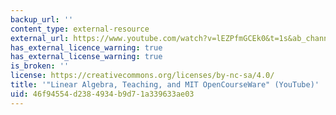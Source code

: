 ```yaml
---
backup_url: ''
content_type: external-resource
external_url: https://www.youtube.com/watch?v=lEZPfmGCEk0&t=1s&ab_channel=LexFridman
has_external_licence_warning: true
has_external_license_warning: true
is_broken: ''
license: https://creativecommons.org/licenses/by-nc-sa/4.0/
title: '"Linear Algebra, Teaching, and MIT OpenCourseWare" (YouTube)'
uid: 46f94554-d238-4934-b9d7-1a339633ae03
---
```

